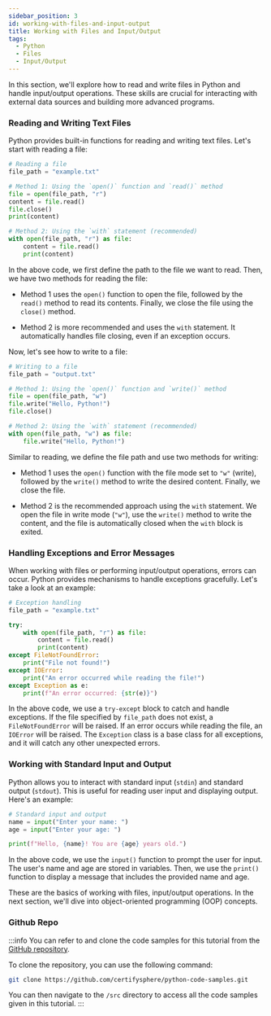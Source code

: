 ```yaml
---
sidebar_position: 3
id: working-with-files-and-input-output
title: Working with Files and Input/Output
tags:
  - Python
  - Files
  - Input/Output
---
```


In this section, we'll explore how to read and write files in Python and handle input/output operations. These skills are crucial for interacting with external data sources and building more advanced programs.

### Reading and Writing Text Files

Python provides built-in functions for reading and writing text files. Let's start with reading a file:

```python
# Reading a file
file_path = "example.txt"

# Method 1: Using the `open()` function and `read()` method
file = open(file_path, "r")
content = file.read()
file.close()
print(content)

# Method 2: Using the `with` statement (recommended)
with open(file_path, "r") as file:
    content = file.read()
    print(content)
```

In the above code, we first define the path to the file we want to read. Then, we have two methods for reading the file:

- Method 1 uses the `open()` function to open the file, followed by the `read()` method to read its contents. Finally, we close the file using the `close()` method.

- Method 2 is more recommended and uses the `with` statement. It automatically handles file closing, even if an exception occurs.

Now, let's see how to write to a file:

```python
# Writing to a file
file_path = "output.txt"

# Method 1: Using the `open()` function and `write()` method
file = open(file_path, "w")
file.write("Hello, Python!")
file.close()

# Method 2: Using the `with` statement (recommended)
with open(file_path, "w") as file:
    file.write("Hello, Python!")
```

Similar to reading, we define the file path and use two methods for writing:

- Method 1 uses the `open()` function with the file mode set to `"w"` (write), followed by the `write()` method to write the desired content. Finally, we close the file.

- Method 2 is the recommended approach using the `with` statement. We open the file in write mode (`"w"`), use the `write()` method to write the content, and the file is automatically closed when the `with` block is exited.

### Handling Exceptions and Error Messages

When working with files or performing input/output operations, errors can occur. Python provides mechanisms to handle exceptions gracefully. Let's take a look at an example:

```python
# Exception handling
file_path = "example.txt"

try:
    with open(file_path, "r") as file:
        content = file.read()
        print(content)
except FileNotFoundError:
    print("File not found!")
except IOError:
    print("An error occurred while reading the file!")
except Exception as e:
    print(f"An error occurred: {str(e)}")
```

In the above code, we use a `try-except` block to catch and handle exceptions. If the file specified by `file_path` does not exist, a `FileNotFoundError` will be raised. If an error occurs while reading the file, an `IOError` will be raised. The `Exception` class is a base class for all exceptions, and it will catch any other unexpected errors.

### Working with Standard Input and Output

Python allows you to interact with standard input (`stdin`) and standard output (`stdout`). This is useful for reading user input and displaying output. Here's an example:

```python
# Standard input and output
name = input("Enter your name: ")
age = input("Enter your age: ")

print(f"Hello, {name}! You are {age} years old.")
```

In the above code, we use the `input()` function to prompt the user for input. The user's name and age are stored in variables. Then, we use the `print()` function to display a message that includes the provided name and age.


These are the basics of working with files, input/output operations. In the next section, we'll dive into object-oriented programming (OOP) concepts.

### Github Repo
:::info
  You can refer to and clone the code samples for this tutorial from the [GitHub repository](https://github.com/certifysphere/python-code-samples).

  To clone the repository, you can use the following command:

  ```bash
  git clone https://github.com/certifysphere/python-code-samples.git
  ```

  You can then navigate to the `/src` directory to access all the code samples given in this tutorial. 
:::